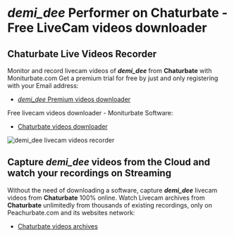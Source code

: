# _demi_dee_ Performer on Chaturbate - Free LiveCam videos downloader

## Chaturbate Live Videos Recorder

Monitor and record livecam videos of **_demi_dee_** from **Chaturbate** with Moniturbate.com
Get a premium trial for free by just and only registering with your Email address:
* [_demi_dee_ Premium videos downloader](https://moniturbate.com/request-demo-licence-key.html)

Free livecam videos downloader - Moniturbate Software:
* [Chaturbate videos downloader](https://moniturbate.com/moniturbate-download-software.html)

![_demi_dee_ livecam videos recorder](https://peachurnet.com/templates/moniturbate-software.png)


## Capture _demi_dee_ videos from the Cloud and watch your recordings on Streaming

Without the need of downloading a software, capture **_demi_dee_** livecam videos from **Chaturbate** 100% online.
Watch Livecam archives from **Chaturbate** unlimitedly from thousands of existing recordings, only on Peachurbate.com and its websites network:
* [Chaturbate videos archives](https://peachurnet.com/)